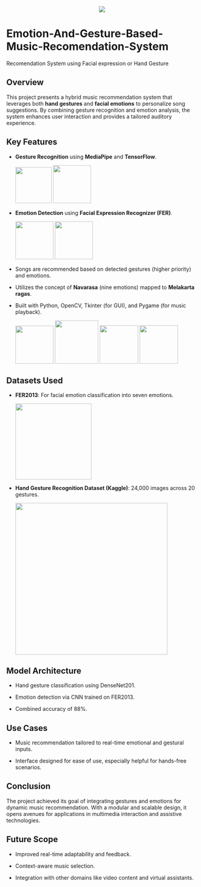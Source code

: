 
<div align="center">
 
   <img src="https://drive.google.com/file/d/1A_O_Qadv32GH6ylBKdwKAaIe5pti8DCe/view?usp=sharing"> 
 
</div>
 

 
# Emotion-And-Gesture-Based-Music-Recomendation-System
 
Recomendation System using Facial expression or Hand Gesture
 

 

 
## Overview
 
This project presents a hybrid music recommendation system that leverages both **hand gestures** and **facial emotions** to personalize song suggestions. By combining gesture recognition and emotion analysis, the system enhances user interaction and provides a tailored auditory experience.
 

 
## Key Features
 
- **Gesture Recognition** using **MediaPipe** and **TensorFlow**.<br>
 
  <img src="https://encrypted-tbn0.gstatic.com/images?q=tbn:ANd9GcREjN3y5sR8dtGkoOwaks7KShZA-aUvSM3xIQ&s" width="95">&nbsp;<img src="https://encrypted-tbn0.gstatic.com/images?q=tbn:ANd9GcQRt0OU-18slF5XnJ0no2b9gA8twntZG6UngQ&s" width="100"/>
 
- **Emotion Detection** using **Facial Expression Recognizer (FER)**.<br>
 
  <img src="https://miro.medium.com/v2/resize:fit:753/1*slyZ64ftG12VU4VTEmSfBQ.png" width="100">&nbsp;<img src="https://miro.medium.com/v2/resize:fit:600/format:webp/1*e_7bN4nfREd0KGai-eQzGQ.gif" width="100"><br>
 
- Songs are recommended based on detected gestures (higher priority) and emotions.<br>
 
- Utilizes the concept of **Navarasa** (nine emotions) mapped to **Melakarta ragas**.<br>
 

 
- Built with Python, OpenCV, Tkinter (for GUI), and Pygame (for music playback).<br>
 
   <img src="https://encrypted-tbn0.gstatic.com/images?q=tbn:ANd9GcQGvGShLAJbL5g1fezQUTHYX7zWX7XRXmNv8A&s" width="100">&nbsp;<img src="https://3.bp.blogspot.com/-yvrV6MUueGg/ToICp0YIDPI/AAAAAAAAADg/SYKg4dWpyC43AAfrDwBTR0VYmYT0QshEgCPcBGAYYCw/s1600/OpenCV_Logo.png" width="114">&nbsp;<img src="https://pbs.twimg.com/profile_images/1137034734872203266/BMH5Eplh_400x400.png" width="101">&nbsp;<img src="https://encrypted-tbn0.gstatic.com/images?q=tbn:ANd9GcRgoqby6z-8P6NRa3cPjz8He-GrRNDo0OotEA&s" width="101">
 

 
## Datasets Used
 
- **FER2013**: For facial emotion classification into seven emotions.<br>
 
  <img src="https://datasets.activeloop.ai/wp-content/uploads/2022/09/FER2013-1024x613.png" width="200"><br>
 
- **Hand Gesture Recognition Dataset (Kaggle)**: 24,000 images across 20 gestures.<br>
 
  <img src="https://miro.medium.com/v2/resize:fit:1400/0*UXTIVr1ghJ30DOya.png" width="400"><br>
 

 
## Model Architecture
 
- Hand gesture classification using DenseNet201.
 
- Emotion detection via CNN trained on FER2013.
 
- Combined accuracy of 88%.
 

 
## Use Cases
 
- Music recommendation tailored to real-time emotional and gestural inputs.
 
- Interface designed for ease of use, especially helpful for hands-free scenarios.
 

 
## Conclusion
 
The project achieved its goal of integrating gestures and emotions for dynamic music recommendation. With a modular and scalable design, it opens avenues for applications in multimedia interaction and assistive technologies.
 

 
## Future Scope
 
- Improved real-time adaptability and feedback.
 
- Context-aware music selection.
 
- Integration with other domains like video content and virtual assistants.
